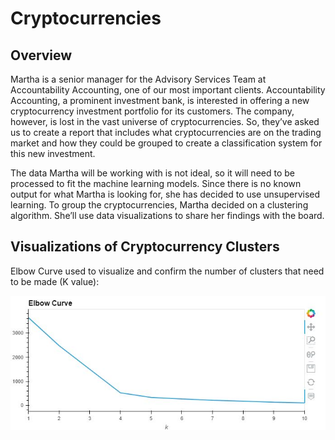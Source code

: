 # Cryptocurrencies

## Overview

Martha is a senior manager for the Advisory Services Team at Accountability Accounting, one of our most important clients. Accountability Accounting, a prominent investment bank, is interested in offering a new cryptocurrency investment portfolio for its customers. The company, however, is lost in the vast universe of cryptocurrencies. So, they’ve asked us to create a report that includes what cryptocurrencies are on the trading market and how they could be grouped to create a classification system for this new investment.

The data Martha will be working with is not ideal, so it will need to be processed to fit the machine learning models. Since there is no known output for what Martha is looking for, she has decided to use unsupervised learning. To group the cryptocurrencies, Martha decided on a clustering algorithm. She’ll use data visualizations to share her findings with the board.

## Visualizations of Cryptocurrency Clusters

Elbow Curve used to visualize and confirm the number of clusters that need to be made (K value):

![elbow_curve.JPG](https://github.com/mathur-nikita/Cryptocurrencies/blob/main/screenshots/elbow_curve.JPG)


